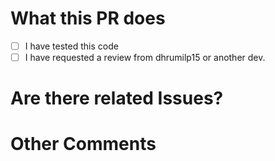 # What this PR does

- [ ] I have tested this code
- [ ] I have requested a review from dhrumilp15 or another dev.

# Are there related Issues?

# Other Comments
